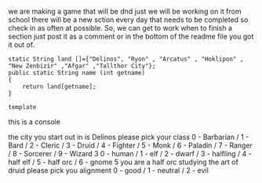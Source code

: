 we are making a game that will be dnd just we will be working on it from school there will be a new sction every day that needs to be completed so check in as often at possible. So, we can get to work when to finish a section just post it as a comment or in the bottom of the readme file you got it out of.

	static String land []={"Delinos", "Ryon" , "Arcatus" , "Hoklipon" , "New Zenbizir" ,"Afgar" ,"Tallthor City"};	
	public static String name (int getname)
	{
		return land[getname];
	}
	
	template




this is a console

the city you start out in is Delinos
please pick your class
0 - Barbarian / 1 - Bard / 2 - Cleric / 3 - Druid / 4 - Fighter / 5 - Monk / 6 - Paladin / 7 - Ranger / 8 - Sorcerer / 9 - Wizard
3
0 - human / 1 - elf / 2 - dwarf / 3 - halfling / 4 - half elf / 5 - half orc / 6 - gnome
5
you are a half orc studying the art of druid
please pick you alignment
0 - good / 1 - neutral / 2 - evil
